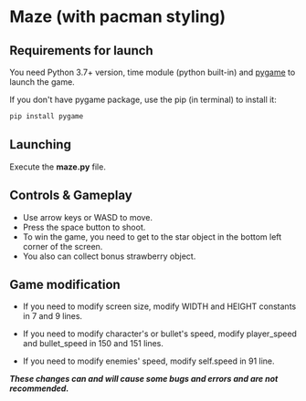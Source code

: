 # Maze (with pacman styling)

## Requirements for launch
You need Python 3.7+ version, time module (python built-in) and [pygame](https://pypi.org/project/pygame/) to launch the game.

If you don't have pygame package, use the pip (in terminal) to install it:
```bash
pip install pygame
```

## Launching
Execute the **maze.py** file.

## Controls & Gameplay
- Use arrow keys or WASD to move.
- Press the space button to shoot.
- To win the game, you need to get to the star object in the bottom left corner of the screen.
- You also can collect bonus strawberry object.

## Game modification
- If you need to modify screen size, modify WIDTH and HEIGHT constants in 7 and 9 lines.

- If you need to modify character's or bullet's speed, modify player_speed and bullet_speed in 150 and 151 lines.

- If you need to modify enemies' speed, modify self.speed in 91 line.

***These changes can and will cause some bugs and errors and are not recommended.***
